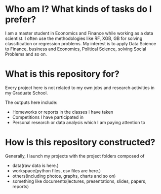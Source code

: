 # Who am I? What kinds of tasks do I prefer?
I am a master student in Economics and Finance while working as a data scientist. I often use the methodologies like RF, XGB, GB for solving classification or regression problems. My interest is to apply Data Science to Finance, business and Economics, Political Science, solving Social Problems and so on.

# What is this repository for?
Every project here is not related to my own jobs and research activities in my Graduate School.

The outputs here include: <br>
- Homeworks or reports in the classes I have taken
- Competitions I have participated in
- Personal research or data analysis which I am paying attention to

# How is this repository constructed?
Generally, I launch my projects with the project folders composed of
- data(raw data is here.)
- workspace(python files, csv files are here.)
- others(including photos, graphs, charts and so on)
- something like documents(lectures, presentations, slides, papers, reports)
